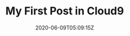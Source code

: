 ---
title: "My First Post in Cloud9"
date: 2020-06-09T05:09:15Z
draft: false
toc: false
images:
tags:
  - untagged
---